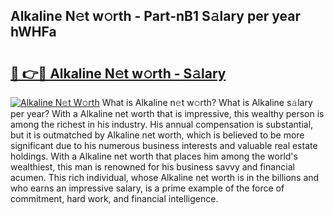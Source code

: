 ## Alkaline N𝚎t w𝚘rth - Part-nB1 S𝚊lary per year hWHFa

# <h2><a href="http://gc0p2d.nevu.top/?p=Alkaline">🔗 👉🔴 Alkaline N𝚎t w𝚘rth - S𝚊lary</a></h2>

[![Alkaline N𝚎t W𝚘rth](https://i.imgur.com/Oavwk0R.jpeg)](http://gc0p2d.nevu.top/?p=Alkaline)
What is Alkaline n𝚎t w𝚘rth? What is Alkaline s𝚊lary per year?
With a Alkaline net worth that is impressive, this wealthy person is among the richest in his industry. His annual compensation is substantial, but it is outmatched by Alkaline net worth, which is believed to be more significant due to his numerous business interests and valuable real estate holdings. With a Alkaline net worth that places him among the world's wealthiest, this man is renowned for his business savvy and financial acumen. This rich individual, whose Alkaline net worth is in the billions and who earns an impressive salary, is a prime example of the force of commitment, hard work, and financial intelligence.
